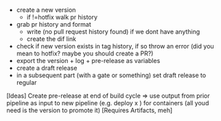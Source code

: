 * create a new version
  * if !=hotfix walk pr history
* grab pr history and format
  * write (no pull request history found) if we dont have anything
  * create the dif link
* check if new version exists in tag history, if so throw an error (did you mean to hotfix? maybe you should create a PR?)
* export the version + log + pre-release as variables
* create a draft release
* in a subsequent part (with a gate or something) set draft release to regular

[Ideas]
Create pre-release at end of build cycle => use output from prior pipeline as input to new pipeline (e.g. deploy x ) for containers (all youd need is the version to promote it) [Requires Artifacts, meh]
